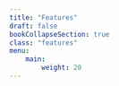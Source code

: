 ```yaml
---
title: "Features"
draft: false
bookCollapseSection: true
class: "features"
menu:
    main:
        weight: 20
---
```


